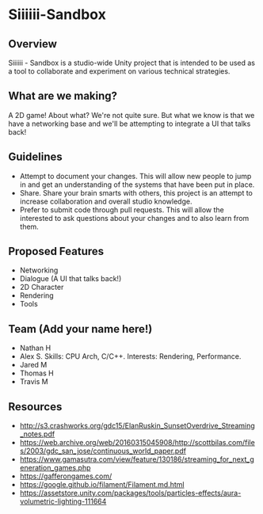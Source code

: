 # Siiiiii-Sandbox

## Overview
Siiiiii - Sandbox is a studio-wide Unity project that is intended to be used as a tool to collaborate and experiment on various technical strategies.

## What are we making?
A 2D game! About what? We're not quite sure. But what we know is that we have a networking base and we'll be attempting to integrate a UI that talks back!

## Guidelines
- Attempt to document your changes. This will allow new people to jump in and get an understanding of the systems that have been put in place.
- Share. Share your brain smarts with others, this project is an attempt to increase collaboration and overall studio knowledge.
- Prefer to submit code through pull requests. This will allow the interested to ask questions about your changes and to also learn from them.

## Proposed Features
- Networking
- Dialogue (A UI that talks back!)
- 2D Character
- Rendering
- Tools

## Team (Add your name here!)
- Nathan H
- Alex S. Skills: CPU Arch, C/C++. Interests: Rendering, Performance. 
- Jared M
- Thomas H
- Travis M

## Resources
- http://s3.crashworks.org/gdc15/ElanRuskin_SunsetOverdrive_Streaming_notes.pdf
- https://web.archive.org/web/20160315045908/http://scottbilas.com/files/2003/gdc_san_jose/continuous_world_paper.pdf
- https://www.gamasutra.com/view/feature/130186/streaming_for_next_generation_games.php
- https://gafferongames.com/
- https://google.github.io/filament/Filament.md.html
- https://assetstore.unity.com/packages/tools/particles-effects/aura-volumetric-lighting-111664
